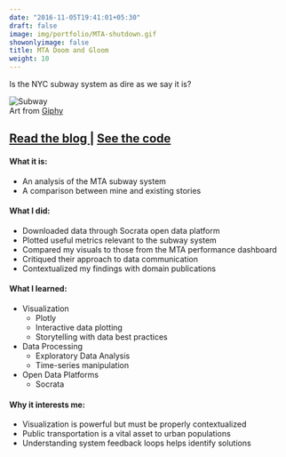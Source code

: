 ```yaml
---
date: "2016-11-05T19:41:01+05:30"
draft: false
image: img/portfolio/MTA-shutdown.gif
showonlyimage: false
title: MTA Doom and Gloom
weight: 10
---
```


Is the NYC subway system as dire as we say it is?
<!--more-->

![Subway][1]  
Art from [Giphy](https://giphy.com/gifs/ny-subway-nanarausch-prince-street-8LV2OWXGs6xH2)

<h2>
    <a href='https://jasonbixonblog.netlify.com/posts/2019-04-14-mta-shutdown/' target='_blank'>
    Read the blog
    </a>
    |
    <a href='https://github.com/jbixon13/Radix-blog/tree/master/_posts/2019-04-14-mta-shutdown' target='_blank'>
    See the code
    </a>
</h2>

#### What it is:  
* An analysis of the MTA subway system
* A comparison between mine and existing stories  

#### What I did:  
* Downloaded data through Socrata open data platform
* Plotted useful metrics relevant to the subway system
* Compared my visuals to those from the MTA performance dashboard
* Critiqued their approach to data communication
* Contextualized my findings with domain publications

#### What I learned:  
* Visualization
  + Plotly
  + Interactive data plotting
  + Storytelling with data best practices
* Data Processing
  + Exploratory Data Analysis 
  + Time-series manipulation
* Open Data Platforms
  + Socrata

#### Why it interests me:  
* Visualization is powerful but must be properly contextualized
* Public transportation is a vital asset to urban populations
* Understanding system feedback loops helps identify solutions

[1]: /img/portfolio/MTA-shutdown.gif

